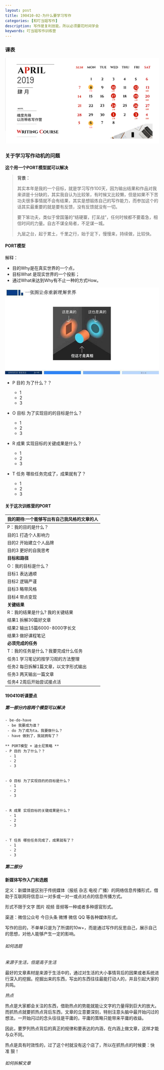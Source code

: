 ```yaml
---
layout: post
title: 190410-02-为什么要学习写作
categories: [和叮当姐写作]
description: 写作是复利技能，所以必须要花时间学会
keywords: 叮当姐写作训练营
---
```

### 课表
![维度先锋写作课表](/images/learn-writing/ke-biao.jpg)

### 关于学习写作动机的问题

**这个用一个PORT模型就可以解决**

> **背景：**
>
>其实本年是我的一个目标，就是学习写作100天，因为输出结果和作品对我来讲是十分缺的，其实我自认为比较笨，有时候又比较懒，但是如果不下苦功夫很多事情就不会有结果，其实是想锻炼自己的写作能力，而参加这个的话其实最重要的就是要有反馈，没有反馈就没有一切。
>
>要下笨功夫，类似于曾国藩的“结硬寨，打呆战”，任何时候都不要着急，相信时间的力量。自古不谋全局者，不足谋一城。
>
>九层之台，起于累土，千里之行，始于足下，慢慢来，持续做，比较快。

#### PORT模型
解释：
- 目的Why是在真实世界的一个点，
- 目标What 是现实世界的一个投影；
- 通过What来达到Why有不止一种的方式How。

![PORT](/images/learn-writing/port-explain.jpg)

- P 目的 为了什么？？
  - 1
  - 2
  - 3


- O 目标 为了实现目的的目标是什么？
  - 1
  - 2
  - 3


- R 成果 实现目标的关键成果是什么？
  - 1
  - 2
  - 3


- T 任务 哪些任务完成了，成果就有了？
  - 1
  - 2
  - 3

#### 关于这次训练营的PORT

|**我的期待:一个能够写出有自己我风格的文章的人**|
|:-------|
|P：我的目的是什么？|
|目的1 打造个人影响力|
|目的2 开始建立个人品牌|
|目的3 更好的自我思考|
|**目标和路径** |
|O：我的目标是什么？|
|目标1 表达通顺  |
|目标2 逻辑严谨  |
|目标3 略带风格  |
|目标4 带点变现  |
|**关键结果** |      
|R：我的结果是什么? 我的关键结果 |
|结果1 拆解30篇好文章|
|结果2 输出15篇6000-8000字长文|
|结果3 做好课程笔记|
|    **必须完成的任务** |  
|T：我的任务是什么？我要完成什么任务|
|任务1 学习笔记的按学习观的方法整理|
|任务2 每日拆解1篇文章，以文字形式输出|
|任务3 两天输出一篇文章|
|任务4 2周后开始尝试接点活|

#### 190410听课要点

##### 第一部分内容两个模型可以解决
```
- be-do-have
 - be 我要成为谁？
 - do 为了成为ta，我要做什么？
 - have 做到了，我就拥有了？

** PORT模型 + 迪士尼策略 **
- P 目的 为了什么？？
  - 1
  - 2
  - 3


- O 目标 为了实现目的的目标是什么？
  - 1
  - 2
  - 3


- R 成果 实现目标的关键成果是什么？
  - 1
  - 2
  - 3


- T 任务 哪些任务完成了，成果就有了？
  - 1
  - 2
  - 3
  ```
##### 第二部分
**新媒体写作入门和选题**

定义：新媒体是区别于传统媒体（报纸 杂志 电视 广播）的网络信息传播形式，借助于互联网将信息以一对多或一对一或点对点的信息传播方式。

形式不限于文字 图片 视频 音频等一种或者多种感官形式。

渠道：微信公众号 今日头条 微博 微信 QQ 等各种媒体形式。

写作的目的，不单单只是为了所谓的10w+，而是通过写作的反思自己，展示自己的思想，对他人能够产生一定的影响。

###### 如何选题

*来源于生活，但是高于生活*

最好的文章素材是来源于生活中的，通过对生活的大小事情背后的因果或者系统进行深入的挖掘。挖掘出来的东西，写出的东西往往最能打动人的，并且引起大家的共鸣。

*热点*

热点是大家都会关注的东西，借助热点的势能就能让文字的力量得到巨大的放大。而抓热点就要抓热点背后东西，文章的立意要深刻，特别注意头脑中最开始闪过的想法，一开始闪过的念头往往是平庸的，平庸的策略只能带来平庸的收益。

因此，要罗列热点背后的真正的规律和要表达的内涵，在内涵上做文章，这样才能与众不同。

热点是具有时效性的，过了这个村就没有这个店了，所以在抓热点的时候要：快 准 狠！



###### 如何拆解文章
